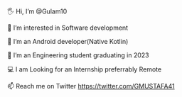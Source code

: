 🖐  Hi, I’m @Gulam10 

👀  I’m interested in Software development

🌱  I’m an Android developer(Native Kotlin)

💞️  I’m an Engineering student graduating in 2023

💻  I am Looking for an Internship preferrably Remote

📫  Reach me on Twitter https://twitter.com/GMUSTAFA41

<!---
Gulam10/Gulam10 is a ✨ special ✨ repository because its `README.md` (this file) appears on your GitHub profile.
You can click the Preview link to take a look at your changes.
--->

